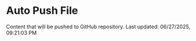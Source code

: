 # Auto Push File

Content that will be pushed to GitHub repository.
Last updated: 06/27/2025, 09:21:03 PM